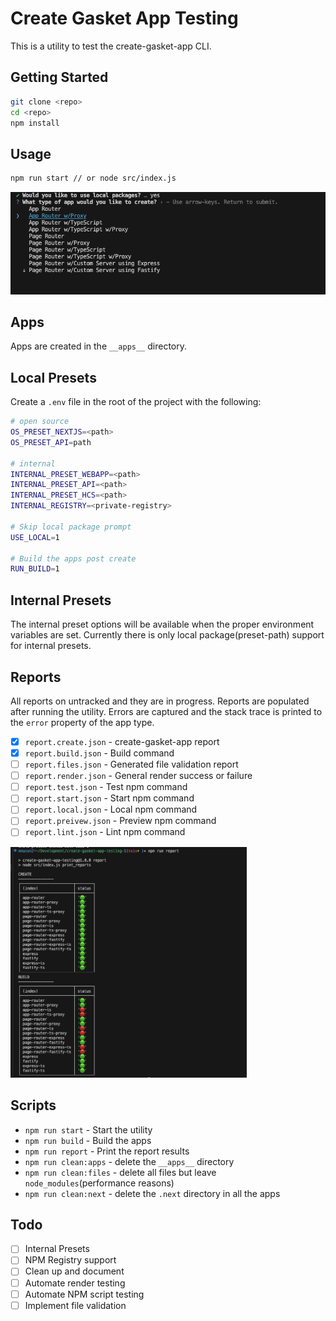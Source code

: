 # Create Gasket App Testing

This is a utility to test the create-gasket-app CLI.

## Getting Started

```sh
git clone <repo>
cd <repo>
npm install
```

## Usage

```sh
npm run start // or node src/index.js
```
![scripts](./static/script.png)

## Apps

Apps are created in the `__apps__` directory.

## Local Presets

Create a `.env` file in the root of the project with the following:

```sh
# open source
OS_PRESET_NEXTJS=<path>
OS_PRESET_API=path

# internal
INTERNAL_PRESET_WEBAPP=<path>
INTERNAL_PRESET_API=<path>
INTERNAL_PRESET_HCS=<path>
INTERNAL_REGISTRY=<private-registry>

# Skip local package prompt
USE_LOCAL=1

# Build the apps post create
RUN_BUILD=1
```

## Internal Presets

The internal preset options will be available when the proper environment variables are set. Currently there is only local package(preset-path) support for internal presets.

## Reports

All reports on untracked and they are in progress. Reports are populated after running the utility. Errors are captured and the stack trace is printed to the `error` property of the app type.

- [x] `report.create.json` - create-gasket-app report
- [x] `report.build.json` - Build command
- [ ] `report.files.json` - Generated file validation report
- [ ] `report.render.json` - General render success or failure
- [ ] `report.test.json` - Test npm command
- [ ] `report.start.json` - Start npm command
- [ ] `report.local.json` - Local npm command
- [ ] `report.preivew.json` - Preview npm command
- [ ] `report.lint.json` - Lint npm command

<img src='./static/reports.png' width='75%'/>

## Scripts

- `npm run start` - Start the utility
- `npm run build` - Build the apps
- `npm run report` - Print the report results
- `npm run clean:apps` - delete the `__apps__` directory
- `npm run clean:files` - delete all files but leave `node_modules`(performance reasons)
- `npm run clean:next` - delete the `.next` directory in all the apps

## Todo

- [ ] Internal Presets
- [ ] NPM Registry support
- [ ] Clean up and document
- [ ] Automate render testing
- [ ] Automate NPM script testing
- [ ] Implement file validation
